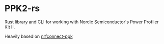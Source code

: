 # PPK2-rs

Rust library and CLI for working with Nordic Semiconductor's Power Profiler Kit II.

Heavily based on [nrfconnect-ppk](https://github.com/NordicSemiconductor/pc-nrfconnect-ppk)

